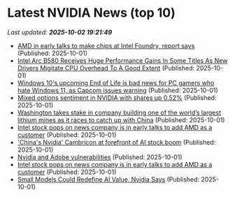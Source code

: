 # Latest NVIDIA News (top 10)
_Last updated: **2025-10-02 19:21:49**_

- [AMD in early talks to make chips at Intel Foundry, report says](https://www.tomshardware.com/pc-components/cpus/amd-in-early-talks-to-make-chips-at-intel-foundry-report-says) (Published: 2025-10-01)
- [Intel Arc B580 Receives Huge Performance Gains In Some Titles As New Drivers Migitate CPU Overhead To A Good Extent](https://wccftech.com/intel-arc-b580-receives-huge-performance-gains-in-some-titles-as-new-drivers-migitate-cpu-overhead-to-a-good-extent/) (Published: 2025-10-01)
- [Windows 10's upcoming End of Life is bad news for PC gamers who hate Windows 11, as Capcom issues warning](https://www.techradar.com/computing/windows/windows-10s-upcoming-end-of-life-is-bad-news-for-pc-gamers-who-hate-windows-11-as-capcom-issues-warning) (Published: 2025-10-01)
- [Mixed options sentiment in NVIDIA with shares up 0.52%](https://thefly.com/permalinks/entry.php/id4206398/NVDA-Mixed-options-sentiment-in-NVIDIA-with-shares-up-) (Published: 2025-10-01)
- [Washington takes stake in company building one of the world’s largest lithium mines as it races to catch up with China](https://fortune.com/2025/10/01/president-trump-administration-investment-electric-vehicles-united-states-lithium-energy-stake-company-deaprrtment-of-energy-general-motors-chris-wright-battery-washington-snaps-up-stake-in-lithium-am/) (Published: 2025-10-01)
- [Intel stock pops on news company is in early talks to add AMD as a customer](https://biztoc.com/x/dee93ff2f56a4291) (Published: 2025-10-01)
- ['China's Nvidia' Cambricon at forefront of AI stock boom](https://biztoc.com/x/5c482c2da8de0551) (Published: 2025-10-01)
- [Nvidia and Adobe vulnerabilities](https://blog.talosintelligence.com/nvidia-and-adobe-vulnerabilities/) (Published: 2025-10-01)
- [Intel stock pops on news company is in early talks to add AMD as a customer](https://www.cnbc.com/2025/10/01/intel-stock-amd-chips.html) (Published: 2025-10-01)
- [Small Models Could Redefine AI Value, Nvidia Says](http://www.pymnts.com/artificial-intelligence-2/2025/small-models-could-redefine-ai-value-nvidia-says/) (Published: 2025-10-01)
